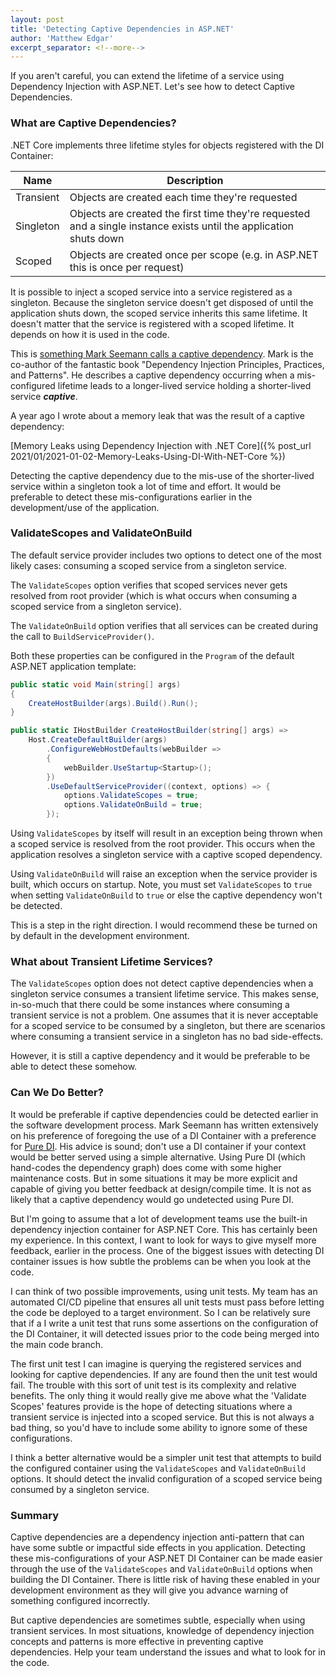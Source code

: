 ```yaml
---
layout: post
title: 'Detecting Captive Dependencies in ASP.NET'
author: 'Matthew Edgar'
excerpt_separator: <!--more-->
---
```


If you aren't careful, you can extend the lifetime of a service using Dependency Injection with ASP.NET. Let's see how to detect Captive Dependencies. 

<!--more-->

### What are Captive Dependencies?

.NET Core implements three lifetime styles for objects registered with the DI Container:

| Name      | Description                                                                                                        |
| --------- | ------------------------------------------------------------------------------------------------------------------ |
| Transient | Objects are created each time they're requested                                                                    |
| Singleton | Objects are created the first time they're requested and a single instance exists until the application shuts down |
| Scoped    | Objects are created once per scope (e.g. in ASP.NET this is once per request)                                      |

It is possible to inject a scoped service into a service registered as a singleton. Because the singleton service doesn't get disposed of until the application shuts down, the scoped service inherits this same lifetime. It doesn't matter that the service is registered with a scoped lifetime. It depends on how it is used in the code. 

This is [something Mark Seemann calls a captive dependency](https://blog.ploeh.dk/2014/06/02/captive-dependency/). Mark is the co-author of the fantastic book "Dependency Injection Principles, Practices, and Patterns". He describes a captive dependency occurring when a mis-configured lifetime leads to a longer-lived service holding a shorter-lived service _**captive**_. 

A year ago I wrote about a memory leak that was the result of a captive dependency:

[Memory Leaks using Dependency Injection with .NET Core]({% post_url 2021/01/2021-01-02-Memory-Leaks-Using-DI-With-NET-Core %})

Detecting the captive dependency due to the mis-use of the shorter-lived service within a singleton took a lot of time and effort. It would be preferable to detect these mis-configurations earlier in the development/use of the application.

### ValidateScopes and ValidateOnBuild

The default service provider includes two options to detect one of the most likely cases: consuming a scoped service from a singleton service.

The `ValidateScopes` option verifies that scoped services never gets resolved from root provider (which is what occurs when consuming a scoped service from a singleton service).

The `ValidateOnBuild` option verifies that all services can be created during the call to `BuildServiceProvider()`.

Both these properties can be configured in the `Program` of the default ASP.NET application template:


```csharp
public static void Main(string[] args)
{
    CreateHostBuilder(args).Build().Run();
}

public static IHostBuilder CreateHostBuilder(string[] args) =>
    Host.CreateDefaultBuilder(args)
        .ConfigureWebHostDefaults(webBuilder =>
        {
            webBuilder.UseStartup<Startup>();
        })
        .UseDefaultServiceProvider((context, options) => {
            options.ValidateScopes = true;
            options.ValidateOnBuild = true;
        });
```

Using `ValidateScopes` by itself will result in an exception being thrown when a scoped service is resolved from the root provider. This occurs when the application resolves a singleton service with a captive scoped dependency.

Using `ValidateOnBuild` will raise an exception when the service provider is built, which occurs on startup. Note, you must set `ValidateScopes` to `true` when setting `ValidateOnBuild` to `true` or else the captive dependency won't be detected.

This is a step in the right direction. I would recommend these be turned on by default in the development environment.

### What about Transient Lifetime Services?

The `ValidateScopes` option does not detect captive dependencies when a singleton service consumes a transient lifetime service. This makes sense, in-so-much that there could be some instances where consuming a transient service is not a problem. One assumes that it is never acceptable for a scoped service to be consumed by a singleton, but there are scenarios where consuming a transient service in a singleton has no bad side-effects.

However, it is still a captive dependency and it would be preferable to be able to detect these somehow.

### Can We Do Better?

It would be preferable if captive dependencies could be detected earlier in the software development process. Mark Seemann has written extensively on his preference of foregoing the use of a DI Container with a preference for [Pure DI](https://blog.ploeh.dk/2014/06/10/pure-di). His advice is sound; don't use a DI container if your context would be better served using a simple alternative. Using Pure DI (which hand-codes the dependency graph) does come with some higher maintenance costs. But in some situations it may be more explicit and capable of giving you better feedback at design/compile time. It is not as likely that a captive dependency would go undetected using Pure DI. 

But I'm going to assume that a lot of development teams use the built-in dependency injection container for ASP.NET Core. This has certainly been my experience. In this context, I want to look for ways to give myself more feedback, earlier in the process. One of the biggest issues with detecting DI container issues is how subtle the problems can be when you look at the code.

I can think of two possible improvements, using unit tests. My team has an automated CI/CD pipeline that ensures all unit tests must pass before letting the code be deployed to a target environment. So I can be relatively sure that if a I write a unit test that runs some assertions on the configuration of the DI Container, it will detected issues prior to the code being merged into the main code branch.

The first unit test I can imagine is querying the registered services and looking for captive dependencies. If any are found then the unit test would fail. The trouble with this sort of unit test is its complexity and relative benefits. The only thing it would really give me above what the 'Validate Scopes' features provide is the hope of detecting situations where a transient service is injected into a scoped service. But this is not always a bad thing, so you'd have to include some ability to ignore some of these configurations. 

I think a better alternative would be a simpler unit test that attempts to build the configured container using the `ValidateScopes` and `ValidateOnBuild` options. It should detect the invalid configuration of a scoped service being consumed by a singleton service.

### Summary

Captive dependencies are a dependency injection anti-pattern that can have some subtle or impactful side effects in you application. Detecting these mis-configurations of your ASP.NET DI Container can be made easier through the use of the `ValidateScopes` and `ValidateOnBuild` options when building the DI Container. There is little risk of having these enabled in your development environment as they will give you advance warning of something configured incorrectly.

But captive dependencies are sometimes subtle, especially when using transient services. In most situations, knowledge of dependency injection concepts and patterns is more effective in preventing captive dependencies. Help your team understand the issues and what to look for in the code.



